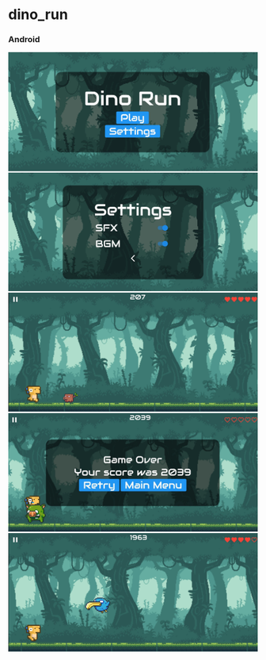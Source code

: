 # dino_run


### Android
![](https://github.com/chirag-goel360/dino_game/blob/main/android1.jpg)
![](https://github.com/chirag-goel360/dino_game/blob/main/android2.jpg)
![](https://github.com/chirag-goel360/dino_game/blob/main/android3.jpg)
![](https://github.com/chirag-goel360/dino_game/blob/main/android4.jpg)
![](https://github.com/chirag-goel360/dino_game/blob/main/android5.jpg)

